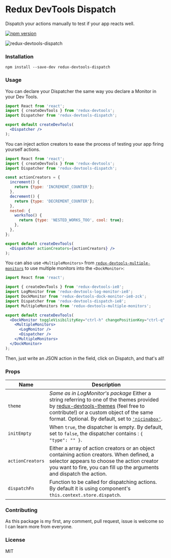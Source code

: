 # Redux DevTools Dispatch
Dispatch your actions manually to test if your app reacts well.

[![npm version](https://img.shields.io/npm/v/redux-devtools-dispatch.svg?style=flat-square)](https://www.npmjs.com/package/redux-devtools-dispatch)

![redux-devtools-dispatch](https://cloud.githubusercontent.com/assets/969003/12874321/2c3624ec-cdd2-11e5-9856-fd7e24efb8d5.gif)

### Installation

`npm install --save-dev redux-devtools-dispatch`

### Usage

You can declare your Dispatcher the same way you declare a Monitor in your Dev Tools.

```jsx
import React from 'react';
import { createDevTools } from 'redux-devtools';
import Dispatcher from 'redux-devtools-dispatch';

export default createDevTools(
  <Dispatcher />
);
```

You can inject action creators to ease the process of testing your app firing yourself actions.

```jsx
import React from 'react';
import { createDevTools } from 'redux-devtools';
import Dispatcher from 'redux-devtools-dispatch';

const actionCreators = {
  increment() {
    return {type: 'INCREMENT_COUNTER'};
  },
  decrement() {
    return {type: 'DECREMENT_COUNTER'};
  },
  nested: {
    worksToo() {
      return {type: 'NESTED_WORKS_TOO', cool: true};
    },
  },
};

export default createDevTools(
  <Dispatcher actionCreators={actionCreators} />
);
```

You can also use `<MultipleMonitors>` from [`redux-devtools-multiple-monitors`](https://github.com/YoruNoHikage/redux-devtools-multiple-monitors) to use multiple monitors into the `<DockMonitor>`:

```jsx
import React from 'react';

import { createDevTools } from 'redux-devtools-ie8';
import LogMonitor from 'redux-devtools-log-monitor-ie8';
import DockMonitor from 'redux-devtools-dock-monitor-ie8-zck';
import Dispatcher from 'redux-devtools-dispatch-ie8';
import MultipleMonitors from 'redux-devtools-multiple-monitors';

export default createDevTools(
  <DockMonitor toggleVisibilityKey="ctrl-h" changePositionKey="ctrl-q" defaultIsVisible={false}>
    <MultipleMonitors>
      <LogMonitor />
      <Dispatcher />
    </MultipleMonitors>
  </DockMonitor>
);
```

Then, just write an JSON action in the field, click on Dispatch, and that's all!

### Props

Name                  | Description
-------------         | -------------
`theme`               | _Same as in LogMonitor's package_ Either a string referring to one of the themes provided by [redux-devtools-themes](https://github.com/gaearon/redux-devtools-themes) (feel free to contribute!) or a custom object of the same format. Optional. By default, set to [`'nicinabox'`](https://github.com/gaearon/redux-devtools-themes/blob/master/src/nicinabox.js).
`initEmpty`           | When `true`, the dispatcher is empty. By default, set to `false`, the dispatcher contains : `{ "type": "" }`.
`actionCreators`      | Either a array of action creators or an object containing action creators. When defined, a selector appears to choose the action creator you want to fire, you can fill up the arguments and dispatch the action.
`dispatchFn`          | Function to be called for dispatching actions. By default it is using component's `this.context.store.dispatch`. 

### Contributing

As this package is my first, any comment, pull request, issue is welcome so I can learn more from everyone.

### License

MIT
